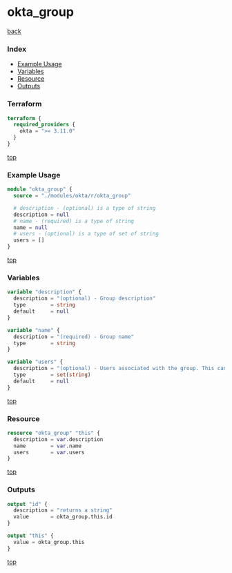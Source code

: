 # okta_group

[back](../okta.md)

### Index

- [Example Usage](#example-usage)
- [Variables](#variables)
- [Resource](#resource)
- [Outputs](#outputs)

### Terraform

```terraform
terraform {
  required_providers {
    okta = ">= 3.11.0"
  }
}
```

[top](#index)

### Example Usage

```terraform
module "okta_group" {
  source = "./modules/okta/r/okta_group"

  # description - (optional) is a type of string
  description = null
  # name - (required) is a type of string
  name = null
  # users - (optional) is a type of set of string
  users = []
}
```

[top](#index)

### Variables

```terraform
variable "description" {
  description = "(optional) - Group description"
  type        = string
  default     = null
}

variable "name" {
  description = "(required) - Group name"
  type        = string
}

variable "users" {
  description = "(optional) - Users associated with the group. This can also be done per user."
  type        = set(string)
  default     = null
}
```

[top](#index)

### Resource

```terraform
resource "okta_group" "this" {
  description = var.description
  name        = var.name
  users       = var.users
}
```

[top](#index)

### Outputs

```terraform
output "id" {
  description = "returns a string"
  value       = okta_group.this.id
}

output "this" {
  value = okta_group.this
}
```

[top](#index)